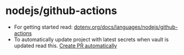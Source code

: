 # nodejs/github-actions

- For getting started read: [dotenv.org/docs/languages/nodejs/github-actions](https://www.dotenv.org/docs/languages/nodejs/github-actions)
- To automatically update project with latest secrets when vault is updated read this. [Create PR automatically](https://www.dotenv.org/docs/addons/github)

